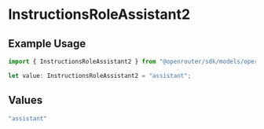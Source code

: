 # InstructionsRoleAssistant2

## Example Usage

```typescript
import { InstructionsRoleAssistant2 } from "@openrouter/sdk/models/operations";

let value: InstructionsRoleAssistant2 = "assistant";
```

## Values

```typescript
"assistant"
```